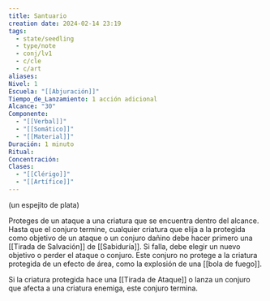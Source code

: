 ```yaml
---
title: Santuario
creation date: 2024-02-14 23:19
tags:
  - state/seedling
  - type/note
  - conj/lv1
  - c/cle
  - c/art
aliases: 
Nivel: 1
Escuela: "[[Abjuración]]"
Tiempo_de_Lanzamiento: 1 acción adicional
Alcance: "30"
Componente:
  - "[[Verbal]]"
  - "[[Somático]]"
  - "[[Material]]"
Duración: 1 minuto
Ritual: 
Concentración: 
Clases:
  - "[[Clérigo]]"
  - "[[Artífice]]"
---
```

(un espejito de plata)

Proteges de un ataque a una criatura que se encuentra dentro del alcance. Hasta que el conjuro termine, cualquier criatura que elija a la protegida como objetivo de un ataque o un conjuro dañino debe hacer primero una [[Tirada de Salvación]] de [[Sabiduría]]. Si falla, debe elegir un nuevo objetivo o perder el ataque o conjuro. Este conjuro no protege a la criatura protegida de un efecto de área, como la explosión de una [[bola de fuego]].

Si la criatura protegida hace una [[Tirada de Ataque]] o lanza un conjuro que afecta a una criatura enemiga, este conjuro termina.